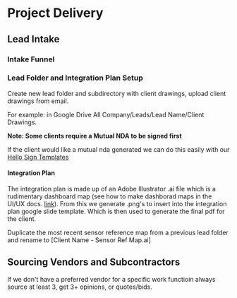 # Project Delivery

## Lead Intake 

### Intake Funnel


### Lead Folder and Integration Plan Setup

Create new lead folder and subdirectory with client drawings, upload client drawings from email.

For example: in Google Drive All Company/Leads/Lead Name/Client Drawings. 

**Note: Some clients require a Mutual NDA to be signed first**

If the client would like a mutual nda generated we can do this easily with our [Hello Sign Templates](https://hellosign.com)

#### Integration Plan

The integration plan is made up of an Adobe Illustrator .ai file which is a rudimentary dashboard map (see how to make dashborad maps in the UI/UX docs. [link](http://docs.grownetics.co/Development/ux/)). From this we generate .png's to insert into the integration plan google slide template. Which is then used to generate the final pdf for the client.

Duplicate the most recent sensor reference map from a previous lead folder and rename to [Client Name - Sensor Ref Map.ai]

## Sourcing Vendors and Subcontractors

If we don't have a preferred vendor for a specific work functioin always source at least 3, get 3+ opinions, or quotes/bids.






